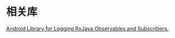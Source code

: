# 相关库

[Android Library for Logging RxJava Observables and Subscribers.](https://github.com/android10/frodo)